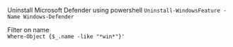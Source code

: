 Uninstall Microsoft Defender using powershell
`Uninstall-WindowsFeature -Name Windows-Defender`

Filter on name  
`Where-Object {$_.name -like "*win*"}'`